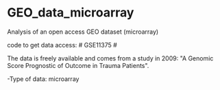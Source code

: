 # GEO_data_microarray
Analysis of an open access GEO dataset (microarray)

code to get data access: # GSE11375 #

The data is freely available and comes from a study in 2009: "A Genomic Score Prognostic of Outcome in Trauma Patients". 

-Type of data: microarray
